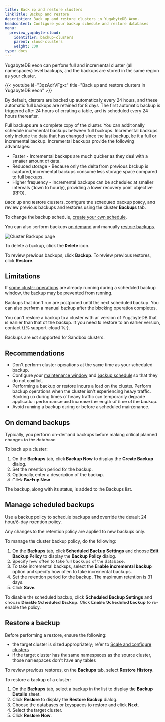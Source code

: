 ```yaml
---
title: Back up and restore clusters
linkTitle: Backup and restore
description: Back up and restore clusters in YugabyteDB Aeon.
headcontent: Configure your backup schedule and restore databases
menu:
  preview_yugabyte-cloud:
    identifier: backup-clusters
    parent: cloud-clusters
    weight: 200
type: docs
---
```


YugabyteDB Aeon can perform full and incremental cluster (all namespaces) level backups, and the backups are stored in the same region as your cluster.

{{< youtube id="3qzAdrVFgxc" title="Back up and restore clusters in YugabyteDB Aeon" >}}

By default, clusters are backed up automatically every 24 hours, and these automatic full backups are retained for 8 days. The first automatic backup is triggered after 24 hours of creating a table, and is scheduled every 24 hours thereafter.

Full backups are a complete copy of the cluster. You can additionally schedule incremental backups between full backups. Incremental backups only include the data that has changed since the last backup, be it a full or incremental backup. Incremental backups provide the following advantages:

- Faster - Incremental backups are much quicker as they deal with a smaller amount of data.
- Reduced storage - Because only the delta from previous backup is captured, incremental backups consume less storage space compared to full backups.
- Higher frequency - Incremental backups can be scheduled at smaller intervals (down to hourly), providing a lower recovery point objective (RPO).

Back up and restore clusters, configure the scheduled backup policy, and review previous backups and restores using the cluster **Backups** tab.

To change the backup schedule, [create your own schedule](#manage-scheduled-backups).

You can also perform backups [on demand](#on-demand-backups) and manually [restore backups](#restore-a-backup).

![Cluster Backups page](/images/yb-cloud/cloud-clusters-backups.png)

To delete a backup, click the **Delete** icon.

To review previous backups, click **Backup**. To review previous restores, click **Restore**.

## Limitations

If [some cluster operations](../#locking-operations) are already running during a scheduled backup window, the backup may be prevented from running.

Backups that don't run are postponed until the next scheduled backup. You can also perform a manual backup after the blocking operation completes.

You can't restore a backup to a cluster with an version of YugabyteDB that is earlier than that of the backup. If you need to restore to an earlier version, contact {{% support-cloud %}}.

Backups are not supported for Sandbox clusters.

## Recommendations

- Don't perform cluster operations at the same time as your scheduled backup.
- Configure your [maintenance window](../cloud-maintenance/) and [backup schedule](#manage-scheduled-backups) so that they do not conflict.
- Performing a backup or restore incurs a load on the cluster. Perform backup operations when the cluster isn't experiencing heavy traffic. Backing up during times of heavy traffic can temporarily degrade application performance and increase the length of time of the backup.
- Avoid running a backup during or before a scheduled maintenance.

## On demand backups

Typically, you perform on-demand backups before making critical planned changes to the database.

To back up a cluster:

1. On the **Backups** tab, click **Backup Now** to display the **Create Backup** dialog.
1. Set the retention period for the backup.
1. Optionally, enter a description of the backup.
1. Click **Backup Now**.

The backup, along with its status, is added to the Backups list.

## Manage scheduled backups

Use a backup policy to schedule backups and override the default 24 hour/8-day retention policy.

Any changes to the retention policy are applied to new backups only.

To manage the cluster backup policy, do the following:

1. On the **Backups** tab, click **Scheduled Backup Settings** and choose **Edit Backup Policy** to display the **Backup Policy** dialog.
1. Specify how often to take full backups of the database.
1. To take incremental backups, select the **Enable incremental backup** option and specify how often to take incremental backups.
1. Set the retention period for the backup. The maximum retention is 31 days.
1. Click **Save**.

To disable the scheduled backup, click **Scheduled Backup Settings** and choose **Disable Scheduled Backup**. Click **Enable Scheduled Backup** to re-enable the policy.

## Restore a backup

Before performing a restore, ensure the following:

- the target cluster is sized appropriately; refer to [Scale and configure clusters](../configure-clusters/)
- if the target cluster has the same namespaces as the source cluster, those namespaces don't have any tables

To review previous restores, on the **Backups** tab, select **Restore History**.

To restore a backup of a cluster:

1. On the **Backups** tab, select a backup in the list to display the **Backup Details** sheet.
1. Click **Restore** to display the **Restore Backup** dialog.
1. Choose the databases or keyspaces to restore and click **Next**.
1. Select the target cluster.
1. Click **Restore Now**.
